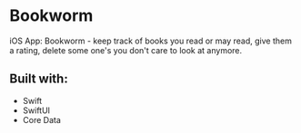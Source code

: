 # Bookworm
iOS App: Bookworm - keep track of books you read or may read, give them a rating, delete some one's you don't care to look at anymore.

## Built with:
* Swift
* SwiftUI
* Core Data
